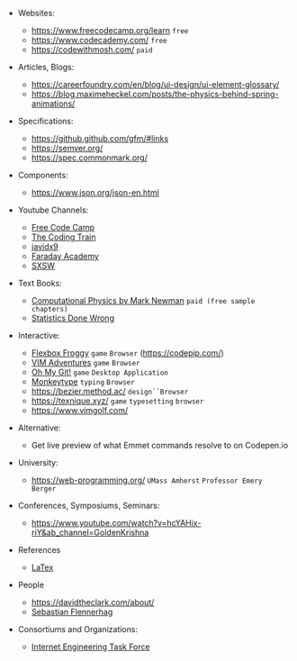 - Websites:
  - https://www.freecodecamp.org/learn `free`
  - https://www.codecademy.com/ `free`
  - https://codewithmosh.com/ `paid`

- Articles, Blogs:
  - https://careerfoundry.com/en/blog/ui-design/ui-element-glossary/
  - https://blog.maximeheckel.com/posts/the-physics-behind-spring-animations/

- Specifications:
  - https://github.github.com/gfm/#links
  - https://semver.org/
  - https://spec.commonmark.org/

- Components:
  - https://www.json.org/json-en.html 

- Youtube Channels:
  - [Free Code Camp](https://www.youtube.com/c/Freecodecamp)
  - [The Coding Train](https://www.youtube.com/c/TheCodingTrain)
  - [javidx9](https://www.youtube.com/c/javidx9)
  - [Faraday Academy](https://www.youtube.com/channel/UCxA99Yr6P_tZF9_BgtMGAWA)
  - [SXSW](https://www.youtube.com/c/SXSW/videos)

- Text Books:
  - [Computational Physics by Mark Newman](http://www-personal.umich.edu/~mejn/cp/index.html) `paid (free sample chapters)`
  - [Statistics Done Wrong](https://www.statisticsdonewrong.com/)

- Interactive:
  - [Flexbox Froggy](https://flexboxfroggy.com/) `game` `Browser` (https://codepip.com/)
  - [VIM Adventures](https://vim-adventures.com/) `game` `Browser`
  - [Oh My Git!](https://ohmygit.org/) `game` `Desktop Application`
  - [Monkeytype](https://monkeytype.com/) `typing` `Browser`
  - https://bezier.method.ac/ `design``Browser`
  - https://texnique.xyz/ `game` `typesetting` `browser`
  - https://www.vimgolf.com/

- Alternative:
  - Get live preview of what Emmet commands resolve to on Codepen.io 

- University:
  - https://web-programming.org/ `UMass Amherst` `Professor Emery Berger`

- Conferences, Symposiums, Seminars:
  - https://www.youtube.com/watch?v=hcYAHix-riY&ab_channel=GoldenKrishna

- References
  - [LaTex](https://wch.github.io/latexsheet/latexsheet.pdf)

- People 
  - https://davidtheclark.com/about/
  - [Sebastian Flennerhag](http://flennerhag.com/)

- Consortiums and Organizations:
  - [Internet Engineering Task Force](https://www.ietf.org/)
